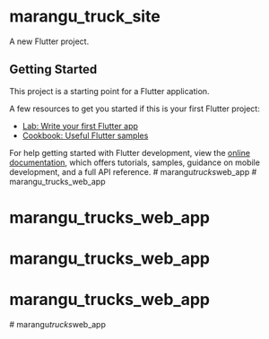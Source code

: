 # marangu_truck_site

A new Flutter project.

## Getting Started

This project is a starting point for a Flutter application.

A few resources to get you started if this is your first Flutter project:

- [Lab: Write your first Flutter app](https://docs.flutter.dev/get-started/codelab)
- [Cookbook: Useful Flutter samples](https://docs.flutter.dev/cookbook)

For help getting started with Flutter development, view the
[online documentation](https://docs.flutter.dev/), which offers tutorials,
samples, guidance on mobile development, and a full API reference.
#   m a r a n g u _ t r u c k s _ w e b _ a p p  
 # marangu_trucks_web_app
# marangu_trucks_web_app
# marangu_trucks_web_app
# marangu_trucks_web_app
#   m a r a n g u _ t r u c k s _ w e b _ a p p  
 
